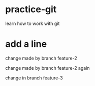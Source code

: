 # practice-git
learn how to work with git

# add a line

change made by branch feature-2

change made by branch feature-2 again

change in branch feature-3